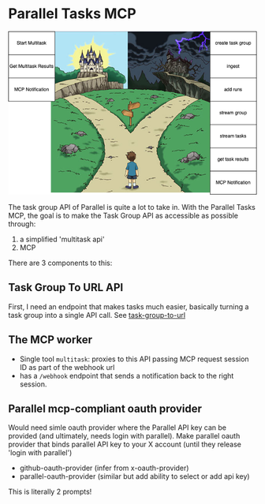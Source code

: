 # Parallel Tasks MCP

![](multitask.drawio.png)

The task group API of Parallel is quite a lot to take in. With the Parallel Tasks MCP, the goal is to make the Task Group API as accessible as possible through:

1. a simplified 'multitask api'
2. MCP

There are 3 components to this:

## Task Group To URL API

First, I need an endpoint that makes tasks much easier, basically turning a task group into a single API call. See [task-group-to-url](task-group-to-url.md)

## The MCP worker

- Single tool `multitask`: proxies to this API passing MCP request session ID as part of the webhook url
- has a `/webhook` endpoint that sends a notification back to the right session.

## Parallel mcp-compliant oauth provider

Would need simle oauth provider where the Parallel API key can be provided (and ultimately, needs login with parallel). Make parallel oauth provider that binds parallel API key to your X account (until they release 'login with parallel')

- github-oauth-provider (infer from x-oauth-provider)
- parallel-oauth-provider (similar but add ability to select or add api key)

This is literally 2 prompts!
